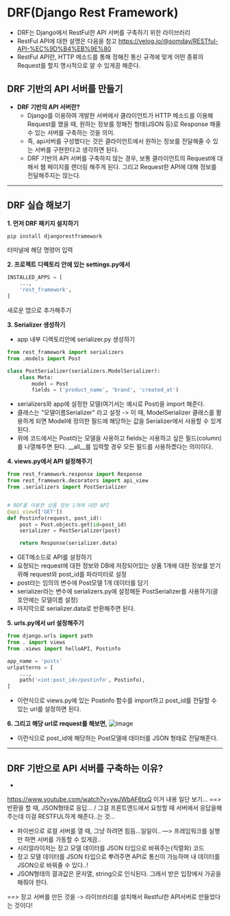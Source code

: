 # DRF(Django Rest Framework)
- DRF는 Django에서 RestFul한 API 서버를 구축하기 위한 라이브러리
- RestFul API에 대한 설명은 다음을 참고 https://velog.io/@somday/RESTful-API-%EC%9D%B4%EB%9E%80
- RestFul API란, HTTP 메소드를 통해 정해진 통신 규격에 맞게 어떤 종류의 Request를 할지 명시적으로 알 수 있게끔 해준다.


## DRF 기반의 API 서버를 만들기
- **DRF 기반의 API 서버란?**
  - Django를 이용하여 개발한 서버에서 클라이언트가 HTTP 메소드를 이용해 Request를 했을 때, 원하는 정보를 정해진 형태(JSON 등)로 Response 해줄 수 있는 서버를 구축하는 것을 의미. 
  - 즉, api서버를 구성했다는 것은 클라이언트에서 원하는 정보를 전달해줄 수 있는 서버를 구현한다고 생각하면 된다.
  - DRF 기반의 API 서버를 구축하지 않는 경우, 보통 클라이언트의 Request에 대해서 웹 페이지를 랜더링 해주게 된다. 그리고 Request한 API에 대해 정보를 전달해주지는 않는다.

* * *

## DRF 실습 해보기
**1. 먼저 DRF 패키지 설치하기**
```
pip install djangorestframework
```
터미널에 해당 명령어 입력


**2. 프로젝트 디렉토리 안에 있는 settings.py에서** 
```python
INSTALLED_APPS = [
    ...,
    'rest_framework',
]
```
새로운 앱으로 추가해주기


**3. Serializer 생성하기**
- app 내부 디렉토리안에 serializer.py 생성하기
```python
from rest_framework import serializers
from .models import Post

class PostSerializer(serializers.ModelSerializer):
    class Meta:
        model = Post
        fields = ('product_name', 'brand', 'created_at')
```
- serializers와 app에 설정한 모델(여기서는 예시로 Post)을 import 해준다.
- 클래스는 "모델이름Serializer" 라고 설정 -> 이 때, ModelSerializer 클래스를 활용하게 되면 Model에 정의한 필드에 해당하는 값을 Serializer에서 사용할 수 있게 된다.
- 위에 코드에서는 Post라는 모델을 사용하고 fields는 사용하고 싶은 필드(column)를 나열해주면 된다. __all__를 입력할 경우 모든 필드를 사용하곘다는 의미이다. 


**4. views.py에서 API 설정해주기**
```python
from rest_framework.response import Response
from rest_framework.decorators import api_view
from .serializers import PostSerializer


# RDF를 이용한 상품 정보 1개에 대한 API
@api_view(['GET'])
def Postinfo(request, post_id):
    post = Post.objects.get(id=post_id)
    serializer = PostSerializer(post)

    return Response(serializer.data)
```
- GET메소드로 API를 설정하기
- 요청되는 request에 대한 정보와 DB에 저장되어있는 상품 1개에 대한 정보를 받기 위해 request와 post_id를 파라미터로 설정
- post라는 임의의 변수에 Post모델 1개 데이터를 담기
- serializer라는 변수에 serializers.py에 설정해둔 PostSerializer를 사용하기(괄호안에는 모델이름 설정)
- 마지막으로 serializer.data로 반환해주면 된다.


**5. urls.py에서 url 설정해주기**
```python
from django.urls import path
from . import views
from .views import helloAPI, Postinfo

app_name = 'posts'
urlpatterns = [
    ...,
    path('<int:post_id>/postinfo', Postinfo),
]
```
- 이런식으로 views.py에 있는 Postinfo 함수를 import하고 post_id를 전달할 수 있는 url를 설정하면 된다.


**6. 그리고 해당 url로 request를 해보면,**
![image](https://user-images.githubusercontent.com/95380638/149622616-d0e6631a-ca45-4186-8302-8eb38ad4a83e.png)
- 이런식으로 post_id에 해당하는 Post모델에 데이터를 JSON 형태로 전달해준다.

* * * 
## DRF 기반으로 API 서버를 구축하는 이유?
- 






https://www.youtube.com/watch?v=ywJWbAF6txQ 이거 내용 일단 보기...
==> 반환을 할 때, JSON형태로 응답... / 그걸 프론트엔드에서 요청할 때 서버에서 응답을해주는데 이걸 RESTFUL하게 해준다..는 것...
- 파이썬으로 로컬 서버를 열 때, 그냥 하려면 힘듬...일일이.. —> 프레임워크를 실행만 하면 서버를 가동할 수 있게끔..
- 시리얼라이저는 장고 모델 데이터를 JSON 타입으로 바꿔주는(직렬화) 코드
- 장고 모델 데이터를 JSON 타입으로 뿌려주면 API로 통신이 가능하며 내 데이터를 JSON으로 바꿔줄 수 있다..!
- JSON형태의 결과값은 문자열, string으로 인식된다. 그래서 받은 입장에서 가공을 해줘야 한다.

==> 장고 서버를 만든 것을 -> 라이브러리를 설치해서 Restful한 API서버로 만들었다는 것이다!


